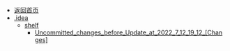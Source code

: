 - [返回首页](/)
- [.idea](.idea/)
  - [shelf](.idea/shelf/)
    - [Uncommitted_changes_before_Update_at_2022_7_12_19_12_[Changes]](.idea/shelf/Uncommitted_changes_before_Update_at_2022_7_12_19_12_[Changes]/)

